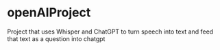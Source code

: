 # openAIProject
Project that uses Whisper and ChatGPT to turn speech into text and feed that text as a question into chatgpt
